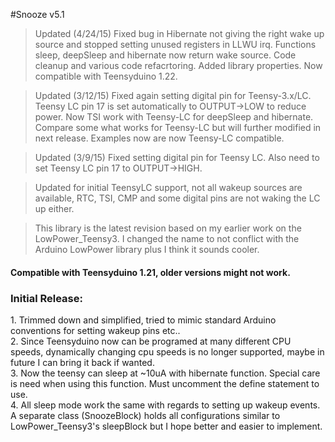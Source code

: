 #Snooze v5.1
>Updated (4/24/15) Fixed bug in Hibernate not giving the right wake up source and stopped setting unused registers in LLWU irq. Functions sleep, deepSleep and hibernate now return wake source. Code cleanup and various code refacrtoring. Added library properties. Now compatible with Teensyduino 1.22.

>Updated (3/12/15) Fixed again setting digital pin for Teensy-3.x/LC. Teensy LC pin 17 is set automatically to OUTPUT->LOW to reduce power. Now TSI work with Teensy-LC for deepSleep and hibernate. Compare some what works for Teensy-LC but will further modified in next release. Examples now are now Teensy-LC compatible.

>Updated (3/9/15) Fixed setting digital pin for Teensy LC. Also need to set Teensy LC pin 17 to OUTPUT->HIGH.

>Updated for initial TeensyLC support, not all wakeup sources are available, RTC, TSI, CMP and some digital pins are not waking the LC up either.

>This library is the latest revision based on my earlier work on the LowPower_Teensy3. I changed the name to not conflict with the Arduino LowPower library plus I think it sounds cooler.

<h4>Compatible with Teensyduino 1.21, older versions might not work.</h4> 

<h3>Initial Release:</h3>
1.  Trimmed down and simplified, tried to mimic standard Arduino conventions for setting wakeup pins etc..<br>
2.  Since Teensyduino now can be programed at many different CPU speeds, dynamically changing cpu speeds is no longer supported, maybe in future I can bring it back if wanted.<br>
3.  Now the teensy can sleep at ~10uA with hibernate function. Special care is need when using this function. Must uncomment the define statement to use.<br>
4.  All sleep mode work the same with regards to setting up wakeup events. A separate class (SnoozeBlock) holds all configurations similar to LowPower_Teensy3's sleepBlock but I hope better and easier to implement.<br>